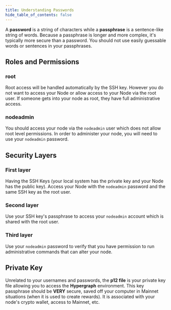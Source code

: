 ```yaml
---
title: Understanding Passwords
hide_table_of_contents: false
---
```


A **password** is a string of characters while a **passphrase** is a sentence-like string of words. Because a passphrase is longer and more complex, it's typically more secure than a password. You should not use easily guessable words or sentences in your passphrases.

## Roles and Permissions

### root

Root access will be handled automatically by the SSH key. However you do not want to access your Node or allow access to your Node via the root user. If someone gets into your node as root, they have full administrative access.

### nodeadmin
You should access your node via the `nodeadmin` user which does not allow root level permissions. In order to administer your node, you will need to use your `nodeadmin` password.

## Security Layers

### First layer
Having the SSH Keys (your local system has the private key and your Node has the public key). Access your Node with the `nodeadmin` password and the same SSH key as the root user.

### Second layer
Use your SSH key's passphrase to access your `nodeadmin` account which is shared with the root user.

### Third layer
Use your `nodeadmin` password to verify that you have permission to run administrative commands that can alter your node.

## Private Key

Unrelated to your usernames and passwords, the **p12 file** is your private key file allowing you to access the **Hypergraph** environment. This key passphrase should be **VERY** secure, saved off your computer in Mainnet situations (when it is used to create rewards). It is associated with your node's crypto wallet, access to Mainnet, etc.